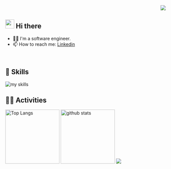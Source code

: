 <!-- 1. GitHub ユーザー名を変更 -->
<div align="right">
  <img src="https://komarev.com/ghpvc/?username=yasomaru" />
</div>


<!-- 2. プロフィールや連絡先を変更 -->
## <img src="https://media.giphy.com/media/hvRJCLFzcasrR4ia7z/giphy.gif" width="28"> Hi there

- 🧑‍💻 I'm a software engineer.
- 📫 How to reach me: [Linkedin](https://www.linkedin.com/in/shusaku-yasoda-56834b251/)
<br>


<!-- 3. 好きな技術スタックに変更 -->
<!-- ライトモート：theme=light, ダークモート：theme=dark -->
<!-- アイコンの選択肢一覧：https://arc.net/l/quote/zizyykfh -->
## 🌱 Skills
<img alt="my skills" src="https://skillicons.dev/icons?theme=dark&perline=7&i=js,ts,vue,nuxt,pinia,vite,figma,python,fastapi,java,spring,go,docker,terraform,kubernetes,aws,azure,github," />
<br>


<!-- 4. GitHub ユーザー名を変更, 2箇所 -->
<!-- ライトモート：theme=light, ダークモート：theme=vue-dark  -->
## 🏃‍♀️ Activities
<div align="left"> 
  <img alt="Top Langs" height="170px" src="https://github-readme-stats.vercel.app/api?username=yasomaru&theme=vue-dark&layout=compact" />
  <img alt="github stats" height="170px" src="https://github-readme-stats.vercel.app/api/top-langs/?username=yasomaru&theme=vue-dark&layout=compact" />
  <img src="https://github-profile-trophy.vercel.app/?username=yasomaru&theme=juicyfresh&no-bg=true" />
</div>



<!--
This repository is a ✨ _special_ ✨ repository because its `README.md` (this file) appears on your GitHub profile.

Here are some ideas to get you started:

- 🔭 I’m currently working on ...
- 🌱 I’m currently learning ...
- 👯 I’m looking to collaborate on ...
- 🤔 I’m looking for help with ...
- 💬 Ask me about ...
- 📫 How to reach me: ...
- 😄 Pronouns: ...
- ⚡ Fun fact: ...
-->
